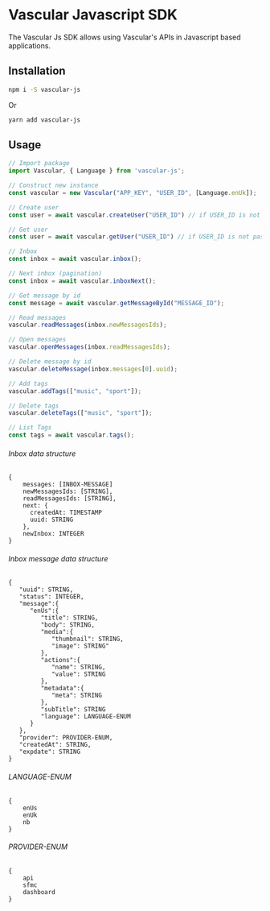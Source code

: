 # Vascular Javascript SDK

The Vascular Js SDK allows using Vascular's APIs in Javascript based applications.

## Installation

```bash
npm i -S vascular-js
```
Or
```bash
yarn add vascular-js
```

## Usage

```ts
// Import package
import Vascular, { Language } from 'vascular-js';

// Construct new instance
const vascular = new Vascular("APP_KEY", "USER_ID", [Language.enUk]);

// Create user
const user = await vascular.createUser("USER_ID") // if USER_ID is not passed it will use "USER_ID" from constructor

// Get user
const user = await vascular.getUser("USER_ID") // if USER_ID is not passed it will use "USER_ID" from constructor

// Inbox
const inbox = await vascular.inbox();

// Next inbox (pagination)
const inbox = await vascular.inboxNext();

// Get message by id
const message = await vascular.getMessageById("MESSAGE_ID");

// Read messages
vascular.readMessages(inbox.newMessagesIds);

// Open messages
vascular.openMessages(inbox.readMessagesIds);

// Delete message by id
vascular.deleteMessage(inbox.messages[0].uuid);

// Add tags
vascular.addTags(["music", "sport"]);

// Delete tags
vascular.deleteTags(["music", "sport"]);

// List Tags
const tags = await vascular.tags();
```

###### Inbox data structure
```
{
    messages: [INBOX-MESSAGE]
    newMessagesIds: [STRING],
    readMessagesIds: [STRING],
    next: {
      createdAt: TIMESTAMP
      uuid: STRING
    },
    newInbox: INTEGER
}
```

###### Inbox message data structure
```
{
   "uuid": STRING,
   "status": INTEGER,
   "message":{
      "enUs":{
         "title": STRING,
         "body": STRING,
         "media":{
            "thumbnail": STRING,
            "image": STRING"
         },
         "actions":{
            "name": STRING,
            "value": STRING
         },
         "metadata":{
            "meta": STRING
         },
         "subTitle": STRING
         "language": LANGUAGE-ENUM
      }
   },
   "provider": PROVIDER-ENUM,
   "createdAt": STRING,
   "expdate": STRING
}
```

###### LANGUAGE-ENUM
```
{
    enUs
    enUk
    nb
}
```

###### PROVIDER-ENUM
```
{
    api
    sfmc
    dashboard
}
```
